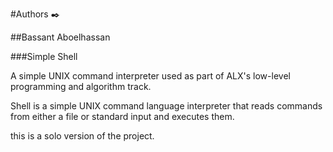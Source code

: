 #Authors ✒️

##Bassant Aboelhassan

###Simple Shell 

A simple UNIX command interpreter used as part of ALX's low-level programming and algorithm track.

Shell is a simple UNIX command language interpreter that reads commands from either a file or standard input and executes them.

this is a solo version of the project.